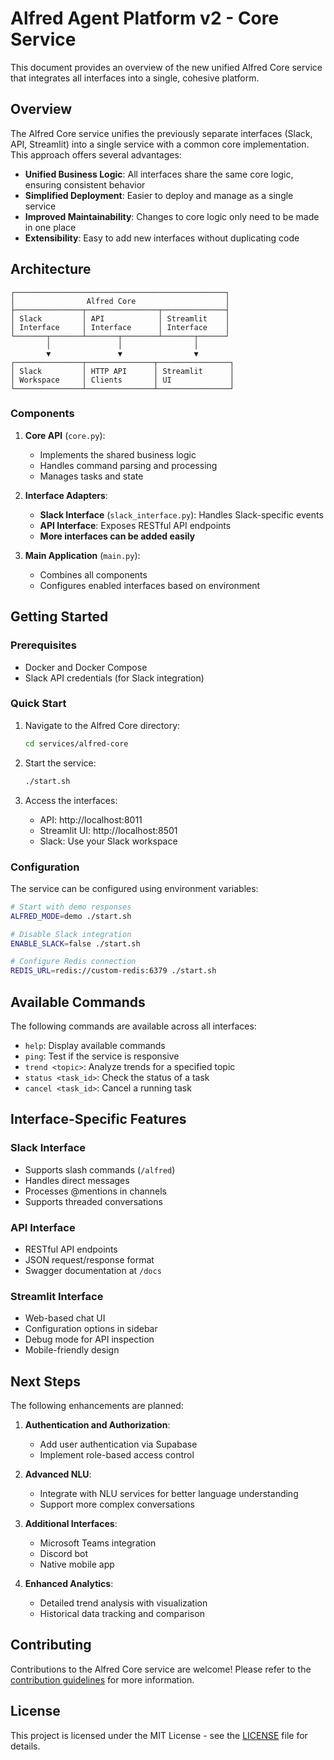 # Alfred Agent Platform v2 - Core Service

This document provides an overview of the new unified Alfred Core service that integrates all interfaces into a single, cohesive platform.

## Overview

The Alfred Core service unifies the previously separate interfaces (Slack, API, Streamlit) into a single service with a common core implementation. This approach offers several advantages:

- **Unified Business Logic**: All interfaces share the same core logic, ensuring consistent behavior
- **Simplified Deployment**: Easier to deploy and manage as a single service
- **Improved Maintainability**: Changes to core logic only need to be made in one place
- **Extensibility**: Easy to add new interfaces without duplicating code

## Architecture

```
┌───────────────────────────────────────────────┐
│                Alfred Core                    │
├───────────────┬────────────────┬──────────────┤
│ Slack         │ API            │ Streamlit    │
│ Interface     │ Interface      │ Interface    │
└───────┬───────┴───────┬────────┴───────┬──────┘
        │               │                │
        ▼               ▼                ▼
┌───────────────┬───────────────┬────────────────┐
│ Slack         │ HTTP API      │ Streamlit      │
│ Workspace     │ Clients       │ UI             │
└───────────────┴───────────────┴────────────────┘
```

### Components

1. **Core API** (`core.py`):
   - Implements the shared business logic
   - Handles command parsing and processing
   - Manages tasks and state

2. **Interface Adapters**:
   - **Slack Interface** (`slack_interface.py`): Handles Slack-specific events
   - **API Interface**: Exposes RESTful API endpoints
   - **More interfaces can be added easily**

3. **Main Application** (`main.py`):
   - Combines all components
   - Configures enabled interfaces based on environment

## Getting Started

### Prerequisites

- Docker and Docker Compose
- Slack API credentials (for Slack integration)

### Quick Start

1. Navigate to the Alfred Core directory:
   ```bash
   cd services/alfred-core
   ```

2. Start the service:
   ```bash
   ./start.sh
   ```

3. Access the interfaces:
   - API: http://localhost:8011
   - Streamlit UI: http://localhost:8501
   - Slack: Use your Slack workspace

### Configuration

The service can be configured using environment variables:

```bash
# Start with demo responses
ALFRED_MODE=demo ./start.sh

# Disable Slack integration
ENABLE_SLACK=false ./start.sh

# Configure Redis connection
REDIS_URL=redis://custom-redis:6379 ./start.sh
```

## Available Commands

The following commands are available across all interfaces:

- `help`: Display available commands
- `ping`: Test if the service is responsive
- `trend <topic>`: Analyze trends for a specified topic
- `status <task_id>`: Check the status of a task
- `cancel <task_id>`: Cancel a running task

## Interface-Specific Features

### Slack Interface

- Supports slash commands (`/alfred`)
- Handles direct messages
- Processes @mentions in channels
- Supports threaded conversations

### API Interface

- RESTful API endpoints
- JSON request/response format
- Swagger documentation at `/docs`

### Streamlit Interface

- Web-based chat UI
- Configuration options in sidebar
- Debug mode for API inspection
- Mobile-friendly design

## Next Steps

The following enhancements are planned:

1. **Authentication and Authorization**:
   - Add user authentication via Supabase
   - Implement role-based access control

2. **Advanced NLU**:
   - Integrate with NLU services for better language understanding
   - Support more complex conversations

3. **Additional Interfaces**:
   - Microsoft Teams integration
   - Discord bot
   - Native mobile app

4. **Enhanced Analytics**:
   - Detailed trend analysis with visualization
   - Historical data tracking and comparison

## Contributing

Contributions to the Alfred Core service are welcome! Please refer to the [contribution guidelines](CONTRIBUTING.md) for more information.

## License

This project is licensed under the MIT License - see the [LICENSE](LICENSE) file for details.